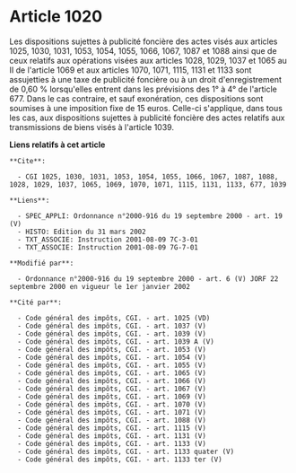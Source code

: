 # Article 1020

Les dispositions sujettes à publicité foncière des actes visés aux articles 1025, 1030, 1031, 1053, 1054, 1055, 1066, 1067,
1087 et 1088 ainsi que de ceux relatifs aux opérations visées aux articles 1028, 1029, 1037 et 1065 au II de l'article 1069
et aux articles 1070, 1071, 1115, 1131 et 1133 sont assujetties à une taxe de publicité foncière ou à un droit
d'enregistrement de 0,60 % lorsqu'elles entrent dans les prévisions des 1° à 4° de l'article 677. Dans le cas contraire, et
sauf exonération, ces dispositions sont soumises à une imposition fixe de 15 euros. Celle-ci s'applique, dans tous les cas,
aux dispositions sujettes à publicité foncière des actes relatifs aux transmissions de biens visés à l'article 1039.

**Liens relatifs à cet article**

	**Cite**:

	  - CGI 1025, 1030, 1031, 1053, 1054, 1055, 1066, 1067, 1087, 1088, 1028, 1029, 1037, 1065, 1069, 1070, 1071, 1115, 1131, 1133, 677, 1039

	**Liens**:

	  - SPEC_APPLI: Ordonnance n°2000-916 du 19 septembre 2000 - art. 19 (V)
	  - HISTO: Edition du 31 mars 2002
	  - TXT_ASSOCIE: Instruction 2001-08-09 7C-3-01
	  - TXT_ASSOCIE: Instruction 2001-08-09 7G-7-01

	**Modifié par**:

	  - Ordonnance n°2000-916 du 19 septembre 2000 - art. 6 (V) JORF 22 septembre 2000 en vigueur le 1er janvier 2002

	**Cité par**:

	  - Code général des impôts, CGI. - art. 1025 (VD)
	  - Code général des impôts, CGI. - art. 1037 (V)
	  - Code général des impôts, CGI. - art. 1039 (V)
	  - Code général des impôts, CGI. - art. 1039 A (V)
	  - Code général des impôts, CGI. - art. 1053 (V)
	  - Code général des impôts, CGI. - art. 1054 (V)
	  - Code général des impôts, CGI. - art. 1055 (V)
	  - Code général des impôts, CGI. - art. 1065 (V)
	  - Code général des impôts, CGI. - art. 1066 (V)
	  - Code général des impôts, CGI. - art. 1067 (V)
	  - Code général des impôts, CGI. - art. 1069 (V)
	  - Code général des impôts, CGI. - art. 1070 (V)
	  - Code général des impôts, CGI. - art. 1071 (V)
	  - Code général des impôts, CGI. - art. 1088 (V)
	  - Code général des impôts, CGI. - art. 1115 (V)
	  - Code général des impôts, CGI. - art. 1131 (V)
	  - Code général des impôts, CGI. - art. 1133 (V)
	  - Code général des impôts, CGI. - art. 1133 quater (V)
	  - Code général des impôts, CGI. - art. 1133 ter (V)
